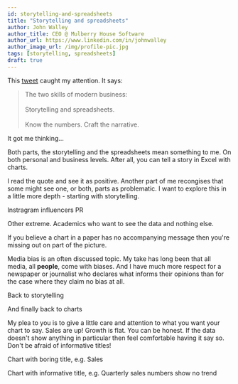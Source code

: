 ```yaml
---
id: storytelling-and-spreadsheets
title: "Storytelling and spreadsheets"
author: John Walley
author_title: CEO @ Mulberry House Software
author_url: https://www.linkedin.com/in/johnwalley
author_image_url: /img/profile-pic.jpg
tags: [storytelling, spreadsheets]
draft: true
---
```


This [tweet](https://twitter.com/JamesClear/status/1229913599151353857?ref_src=twsrc%5Etfw) caught my attention. It says:

<blockquote><p>The two skills of modern business: <br /><br />Storytelling and spreadsheets. <br /><br />Know the numbers. Craft the narrative.</p></blockquote>

It got me thinking...

Both parts, the storytelling and the spreadsheets mean something to me. On both personal and business levels. After all, you can tell a story in Excel with charts.

I read the quote and see it as positive. Another part of me recongises that some might see one, or both, parts as problematic. I want to explore this in a little more depth - starting with storytelling.

Instragram influencers
PR

Other extreme. Academics who want to see the data and nothing else.

If you believe a chart in a paper has no accompanying message then you're missing out on part of the picture.

Media bias is an often discussed topic. My take has long been that all media, all **people**, come with biases. And I have much more respect for a newspaper or journalist who declares what informs their opinions than for the case where they claim no bias at all.

Back to storytelling

And finally back to charts

My plea to you is to give a little care and attention to what you want your chart to say. Sales are up! Growth is flat. You can be honest. If the data doesn't show anything in particular then feel comfortable having it say so. Don't be afraid of informative titles!

Chart with boring title, e.g. Sales

Chart with informative title, e.g. Quarterly sales numbers show no trend
